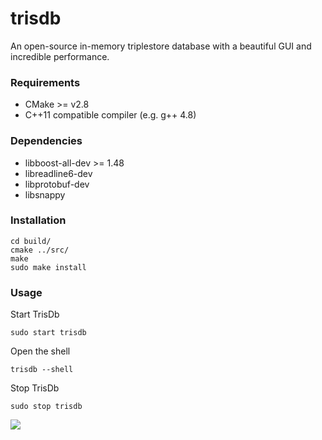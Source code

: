 trisdb
======

An open-source in-memory triplestore database with a beautiful GUI and incredible performance.

### Requirements
* CMake >= v2.8
* C++11 compatible compiler (e.g. g++ 4.8)

### Dependencies
* libboost-all-dev >= 1.48
* libreadline6-dev
* libprotobuf-dev
* libsnappy

### Installation
```
cd build/
cmake ../src/
make
sudo make install
```

### Usage
Start TrisDb
```
sudo start trisdb
```
Open the shell
```
trisdb --shell
```
Stop TrisDb
```
sudo stop trisdb
```

![](http://i1033.photobucket.com/albums/a416/Gianluca_Tiepolo/gpromo_zps7fd0fa75.jpg)
